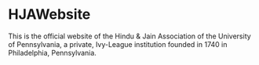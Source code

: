 # HJAWebsite

This is the official website of the Hindu & Jain Association of the University of Pennsylvania, a private, Ivy-League institution founded in 1740 in Philadelphia, Pennsylvania. 
